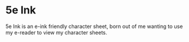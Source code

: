 # 5e Ink

5e Ink is an e-ink friendly character sheet, born out of me wanting to use my e-reader to view my character sheets.